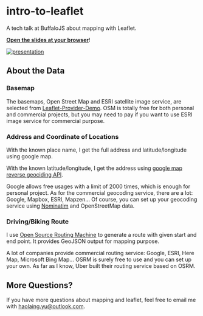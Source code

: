 # intro-to-leaflet

A tech talk at BuffaloJS about mapping with Leaflet.

**[Open the slides at your browser](https://haoliangyu.github.io/intro-to-leaflet)**!

[![presentation](https://github.com/haoliangyu/intro-to-leaflet/blob/master/presentation.png?raw=true)](https://haoliangyu.github.io/intro-to-leaflet)

## About the Data

### Basemap

The basemaps, Open Street Map and ESRI satellite image service, are selected from [Leaflet-Provider-Demo](http://leaflet-extras.github.io/leaflet-providers/preview/). OSM is totally free for both personal and commercial projects, but you may need to pay if you want to use ESRI image service for commercial purpose.

### Address and Coordinate of Locations

With the known place name, I get the full address and latitude/longitude using google map.

With the known latitude/longitude, I get the address using [google map reverse geociding API](https://developers.google.com/maps/documentation/javascript/examples/geocoding-reverse).

Google allows free usages with a limit of 2000 times, which is enough for personal project. As for the commercial geocoding service, there are a lot: Google, Mapbox, ESRI, Mapzen... Of course, you can set up your geocoding service using [Nominatim](http://wiki.openstreetmap.org/wiki/Nominatim) and OpenStreetMap data.

### Driving/Biking Route

I use [Open Source Routing Machine](http://map.project-osrm.org/?z=12&center=39.008913%2C-76.878376&hl=en&alt=0) to generate a route with given start and end point. It provides GeoJSON output for mapping purpose.

A lot of companies provide commercial routing service: Google, ESRI, Here Map, Microsoft Bing Map... OSRM is surely free to use and you can set up your own. As far as I know, Uber built their routing service based on OSRM.

## More Questions?

If you have more questions about mapping and leaflet, feel free to email me with <haolaing.yu@outlook.com>.
